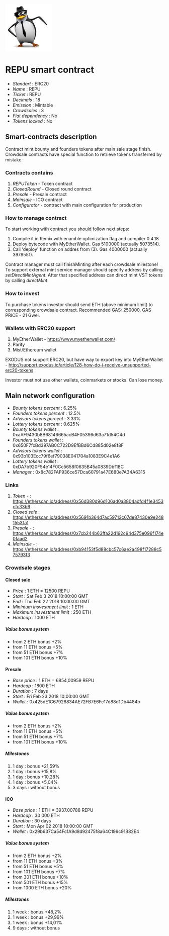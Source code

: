 ![REPU](logo.jpg "REPU")

# REPU smart contract

* _Standart_        : ERC20
* _Name_            : REPU
* _Ticket_          : REPU
* _Decimals_        : 18
* _Emission_        : Mintable
* _Crowdsales_      : 3
* _Fiat dependency_ : No
* _Tokens locked_   : No

## Smart-contracts description

Contract mint bounty and founders tokens after main sale stage finish.
Crowdsale contracts have special function to retrieve tokens transferred by mistake.

### Contracts contains
1. _REPUToken_ - Token contract
2. _ClosedRound_ - Closed round contract
2. _Presale_ - Presale contract
3. _Mainsale_ - ICO contract
4. _Configurator_ - contract with main configuration for production

### How to manage contract
To start working with contract you should follow next steps:
1. Compile it in Remix with enamble optimization flag and compiler 0.4.18
2. Deploy bytecode with MyEtherWallet. Gas 5100000 (actually 5073514).
3. Call 'deploy' function on addres from (3). Gas 4000000 (actually 3979551). 

Contract manager must call finishMinting after each crowdsale milestone!
To support external mint service manager should specify address by calling _setDirectMintAgent_. After that specified address can direct mint VST tokens by calling _directMint_.

### How to invest
To purchase tokens investor should send ETH (above minimum limit) to corresponding crowdsale contract.
Recommended GAS: 250000, GAS PRICE - 21 Gwei.

### Wallets with ERC20 support
1. MyEtherWallet - https://www.myetherwallet.com/
2. Parity 
3. Mist/Ethereum wallet

EXODUS not support ERC20, but have way to export key into MyEtherWallet - http://support.exodus.io/article/128-how-do-i-receive-unsupported-erc20-tokens

Investor must not use other wallets, coinmarkets or stocks. Can lose money.

## Main network configuration

* _Bounty tokens percent_       : 6.25% 
* _Founders tokens percent_     : 12.5% 
* _Advisors tokens percent_     : 3.33% 
* _Lottery tokens percent_      : 0.625% 
* _Bounty tokens wallet_        : 0xaAF9430b8B68146665acB4F05396d63a71d54C4d
* _Founders tokens wallet_      : 0x650F7fcBd397AB0C722D9EfBBd6Cd885d02e8f8F
* _Advisors tokens wallet_      : 0x93b103Ecc79f6ef79038E041704a1083E9C4e1A6
* _Lottery tokens wallet_       : 0xDA7b920F54e14F0Cc5658f0635B45a0839Dbf18C
* _Manager_                     : 0x8c782FAF936ce57Dca60791a47E680e7A34A6315

### Links
1. _Token_ - : https://etherscan.io/address/0x56d380d96d106ad0a3804adfd4f1e3453cfc33b6
2. _Closed sale_ : https://etherscan.io/address/0x5691b364d7ac59713c67de87430e9e24815531a1
2. _Presale_ - : https://etherscan.io/address/0x7cb244b63ffa22d192c94d375e096f174e0faad2
3. _Mainsale_ - : https://etherscan.io/address/0xb94153f5d88cbc57c6ae2a498f17288c575793f3

### Crowdsale stages

#### Closed sale
* _Price_                       : 1 ETH = 12500 REPU
* _Start_                       : Sat Feb 3 2018 10:00:00 GMT
* _End_                         : Thu Feb 22 2018 10:00:00 GMT
* _Minimum insvestment limit_   : 1 ETH
* _Maximum insvestment limit_   : 250 ETH
* _Hardcap_                     : 1000 ETH

##### Value bonus system
* from 2 ETH bonus +2%
* from 11 ETH bonus +5%
* from 51 ETH bonus +7%
* from 101 ETH bonus +10%

#### Presale
* _Base price_                 : 1 ETH = 6854,00959 REPU
* _Hardcap_                    : 1800 ETH
* _Duration_                   : 7 days 
* _Start_                      : Fri Feb 23 2018 10:00:00 GMT
* _Wallet_                     : 0x425dE1C67928834AE72FB7E6Fc17d88d1Db4484b

##### Value bonus system
* from 2 ETH bonus +2%
* from 11 ETH bonus +5%
* from 51 ETH bonus +7%
* from 101 ETH bonus +10%

##### Milestones
1. 1 day                       : bonus +21,59% 
2. 1 day                       : bonus +15,8% 
3. 1 day                       : bonus +10,28% 
4. 1 day                       : bonus +5,04%
5. 3 days                      : without bonus

#### ICO
* _Base price_                 : 1 ETH = 3937.00788 REPU
* _Hardcap_                    : 30 000 ETH
* _Duration_                   : 30 days 
* _Start_                      : Mon Apr 02 2018 10:00:00 GMT
* _Wallet_                     : 0x29b637Ca54Fc1A9d8d92475f8a64C199c91B82E4

##### Value bonus system
* from 2 ETH bonus +2%
* from 11 ETH bonus +3%
* from 51 ETH bonus +5%
* from 101 ETH bonus +7%
* from 301 ETH bonus +10%
* from 501 ETH bonus +15%
* from 1000 ETH bonus +20%

##### Milestones
1. 1 week                      : bonus +48,2% 
2. 1 week                      : bonus +29,99% 
3. 1 week                      : bonus +14,01% 
4. 9 days                      : without bonus
